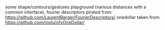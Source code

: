 some shape/contours/gestures playground (various distances with a common interface).
	fourier descriptors pirated from: https://github.com/LaurentBerger/FourierDescriptors/
	onedollar taken from: https://github.com/roxlu/ofxOneDollar/

